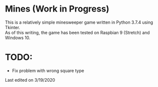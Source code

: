 # Mines (Work in Progress)
This is a relatively simple minesweeper game written in Python 3.7.4 using Tkinter.<br/>
As of this writing, the game has been tested on Raspbian 9 (Stretch) and Windows 10.

# TODO:
* Fix problem with wrong square type

Last edited on 3/19/2020
